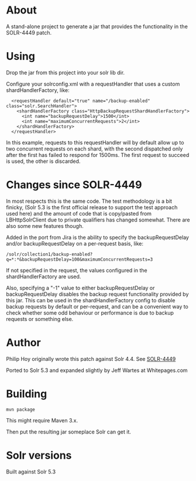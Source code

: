 
About
==========

A stand-alone project to generate a jar that provides the functionality in the SOLR-4449 patch.


Using
=======

Drop the jar from this project into your solr lib dir.

Configure your solrconfig.xml with a requestHandler that uses a custom shardHandlerFactory, like:

      <requestHandler default="true" name="/backup-enabled" class="solr.SearchHandler">
        <shardHandlerFactory class="HttpBackupRequestShardHandlerFactory">
          <int name="backupRequestDelay">1500</int>
          <int name="maximumConcurrentRequests">2</int>
        </shardHandlerFactory>
      </requestHandler>

In this example, requests to this requestHandler will by default allow up to two concurrent 
requests on each shard, with the second dispatched only after the first has failed to respond 
for 1500ms. The first request to succeed is used, the other is discarded.


Changes since SOLR-4449
=======================

In most respects this is the same code. The test methodology is a bit finicky, (Solr 5.3 is the first official 
release to support the test approach used here) and the amount of code that is copy/pasted from LBHttpSolrClient
due to private qualifiers has changed somewhat. There are also some new features though.
       
Added in the port from Jira is the ability to specify the backupRequestDelay and/or backupRequestDelay on
a per-request basis, like:

    /solr/collection1/backup-enabled?q=*:*&backupRequestDelay=100&maximumConcurrentRequests=3

If not specified in the request, the values configured in the shardHandlerFactory are used.

Also, specifying a "-1" value to either backupRequestDelay or backupRequestDelay disables the 
backup request functionality provided by this jar. This can be used in the shardHandlerFactory config
to disable backup requests by default or per-request, and can be a convenient way to check whether
some odd behaviour or performance is due to backup requests or something else.
 


Author
==========

Philip Hoy originally wrote this patch against Solr 4.4. 
See [SOLR-4449](https://issues.apache.org/jira/browse/SOLR-4449)

Ported to Solr 5.3 and expanded slightly by Jeff Wartes at Whitepages.com

Building
==========

    mvn package
   
This might require Maven 3.x. 

Then put the resulting jar someplace Solr can get it.   
    
Solr versions
=============
    
Built against Solr 5.3
  
